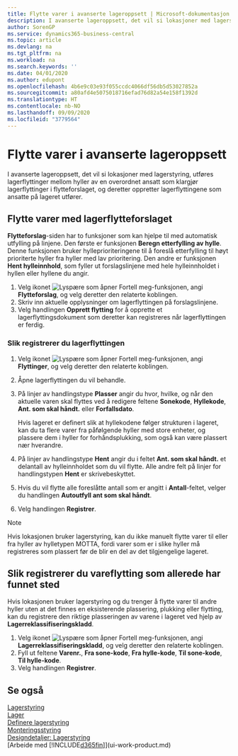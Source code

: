 ```yaml
---
title: Flytte varer i avanserte lageroppsett | Microsoft-dokumentasjon
description: I avanserte lageroppsett, det vil si lokasjoner med lagerstyring, utføres lagerflyttinger mellom hyller av en overordnet ansatt som klargjør lagerflyttinger i flytteforslaget, og deretter oppretter lagerflyttingene som ansatte på lageret utfører.
author: SorenGP
ms.service: dynamics365-business-central
ms.topic: article
ms.devlang: na
ms.tgt_pltfrm: na
ms.workload: na
ms.search.keywords: ''
ms.date: 04/01/2020
ms.author: edupont
ms.openlocfilehash: 4b6e9c03e93f055ccdc4066df56db5d53027852a
ms.sourcegitcommit: a80afd4e5075018716efad76d82a54e158f1392d
ms.translationtype: HT
ms.contentlocale: nb-NO
ms.lasthandoff: 09/09/2020
ms.locfileid: "3779564"
---
```

# <a name="move-items-in-advanced-warehouse-configurations"></a>Flytte varer i avanserte lageroppsett
I avanserte lageroppsett, det vil si lokasjoner med lagerstyring, utføres lagerflyttinger mellom hyller av en overordnet ansatt som klargjør lagerflyttinger i flytteforslaget, og deretter oppretter lagerflyttingene som ansatte på lageret utfører.  

## <a name="to-move-items-with-the-warehouse-movement-worksheet"></a>Flytte varer med lagerflytteforslaget
**Flytteforslag**-siden har to funksjoner som kan hjelpe til med automatisk utfylling på linjene. Den første er funksjonen **Beregn etterfylling av hylle**. Denne funksjonen bruker hylleprioriteringene til å foreslå etterfylling til høyt prioriterte hyller fra hyller med lav prioritering. Den andre er funksjonen **Hent hylleinnhold**, som fyller ut forslagslinjene med hele hylleinnholdet i hyllen eller hyllene du angir.

1.  Velg ikonet ![Lyspære som åpner Fortell meg-funksjonen](media/ui-search/search_small.png "Fortell hva du vil gjøre"), angi **Flytteforslag**, og velg deretter den relaterte koblingen.  
2.  Skriv inn aktuelle opplysninger om lagerflyttingen på forslagslinjene.  
3. Velg handlingen **Opprett flytting** for å opprette et lagerflyttingsdokument som deretter kan registreres når lagerflyttingen er ferdig.  

### <a name="to-register-the-warehouse-movement"></a>Slik registrerer du lagerflyttingen  
1.  Velg ikonet ![Lyspære som åpner Fortell meg-funksjonen](media/ui-search/search_small.png "Fortell hva du vil gjøre"), angi **Flyttinger**, og velg deretter den relaterte koblingen.  
2.  Åpne lagerflyttingen du vil behandle.  
3.  På linjer av handlingstype **Plasser** angir du hvor, hvilke, og når den aktuelle varen skal flyttes ved å redigere feltene **Sonekode**, **Hyllekode**, **Ant. som skal håndt.** eller **Forfallsdato**.  

    Hvis lageret er definert slik at hyllekodene følger strukturen i lageret, kan du ta flere varer fra påfølgende hyller med store enheter, og plassere dem i hyller for forhåndsplukking, som også kan være plassert nær hverandre.  
4.  På linjer av handlingstype **Hent** angir du i feltet **Ant. som skal håndt.** et delantall av hylleinnholdet som du vil flytte. Alle andre felt på linjer for handlingstypen **Hent** er skrivebeskyttet.  
5.  Hvis du vil flytte alle foreslåtte antall som er angitt i **Antall**-feltet, velger du handlingen **Autoutfyll ant som skal håndt**.  
6. Velg handlingen **Registrer**.  

> [!NOTE]  
>  Hvis lokasjonen bruker lagerstyring, kan du ikke manuelt flytte varer til eller fra hyller av hylletypen MOTTA, fordi varer som er i slike hyller må registreres som plassert før de blir en del av det tilgjengelige lageret.

## <a name="to-register-the-movement-of-an-item-that-has-already-occurred"></a>Slik registrerer du vareflytting som allerede har funnet sted  
Hvis lokasjonen bruker lagerstyring og du trenger å flytte varer til andre hyller uten at det finnes en eksisterende plassering, plukking eller flytting, kan du registrere den riktige plasseringen av varene i lageret ved hjelp av **Lagerreklassifiseringskladd**.

1.  Velg ikonet ![Lyspære som åpner Fortell meg-funksjonen](media/ui-search/search_small.png "Fortell hva du vil gjøre"), angi **Lagerreklassifiseringskladd**, og velg deretter den relaterte koblingen.  
2.  Fyll ut feltene **Varenr.**, **Fra sone-kode**, **Fra hylle-kode**, **Til sone-kode**, **Til hylle-kode**.  
3.  Velg handlingen **Registrer**.  

## <a name="see-also"></a>Se også  
[Lagerstyring](warehouse-manage-warehouse.md)  
[Lager](inventory-manage-inventory.md)  
[Definere lagerstyring](warehouse-setup-warehouse.md)     
[Monteringsstyring](assembly-assemble-items.md)    
[Designdetaljer: Lagerstyring](design-details-warehouse-management.md)  
[Arbeide med [!INCLUDE[d365fin](includes/d365fin_md.md)]](ui-work-product.md)
